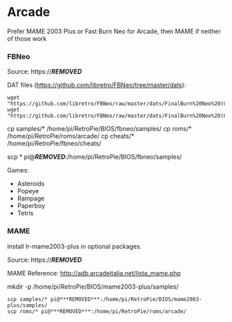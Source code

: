 # Arcade

Prefer MAME 2003 Plus or Fast Burn Neo for Arcade, then MAME if neither of those work

### FBNeo

Source: https://***REMOVED***

DAT files (https://github.com/libretro/FBNeo/tree/master/dats):

```
wget "https://github.com/libretro/FBNeo/raw/master/dats/FinalBurn%20Neo%20(ClrMame%20Pro%20XML%2C%20NES%20Games%20only).dat"
wget "https://github.com/libretro/FBNeo/raw/master/dats/FinalBurn%20Neo%20(ClrMame%20Pro%20XML%2C%20Arcade%20only).dat"
```

cp samples/* /home/pi/RetroPie/BIOS/fbneo/samples/
cp roms/* /home/pi/RetroPie/roms/arcade/
cp cheats/* /home/pi/RetroPie/fbneo/cheats/

scp * pi@***REMOVED***:/home/pi/RetroPie/BIOS/fbneo/samples/

Games:

* Asteroids
* Popeye
* Rampage
* Paperboy
* Tetris


### MAME

Install lr-mame2003-plus in optional packages.

Source: https://***REMOVED***

MAME Reference: http://adb.arcadeitalia.net/lista_mame.php

mkdir -p /home/pi/RetroPie/BIOS/mame2003-plus/samples/

```
scp samples/* pi@***REMOVED***:/home/pi/RetroPie/BIOS/mame2003-plus/samples/
scp roms/* pi@***REMOVED***:/home/pi/RetroPie/roms/arcade/
```